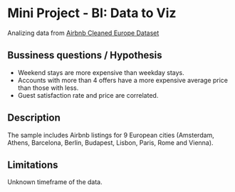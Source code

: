 # Mini Project - BI: Data to Viz

Analizing data from [Airbnb Cleaned Europe Dataset](https://www.kaggle.com/datasets/dipeshkhemani/airbnb-cleaned-europe-dataset)

## Bussiness questions / Hypothesis
- Weekend stays are more expensive than weekday stays.
- Accounts with more than 4 offers have a more expensive average price than those with less.
- Guest satisfaction rate and price are correlated.

## Description
The sample includes Airbnb listings for 9 European cities (Amsterdam, Athens, Barcelona, Berlin, Budapest, Lisbon, Paris, Rome and Vienna).

## Limitations
Unknown timeframe of the data.